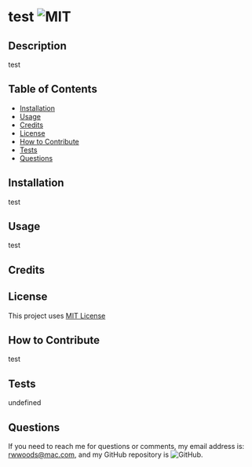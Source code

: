 # test ![MIT](https://img.shields.io/badge/MIT-MIT%20LICENSE-blue)

  ## Description

  test
  
  ## Table of Contents
  
  - [Installation](#installation)
  - [Usage](#usage)
  - [Credits](#credits)
  - [License](#license)
  - [How to Contribute](#how-to-contribute)
  - [Tests](#tests)
  - [Questions](#questions)
  
  ## Installation

  test
  
  ## Usage

  test
  
  ## Credits

  ## License

  This project uses [MIT License](https://www.mit.edu/~amini/LICENSE.md)
  
  
  
  ## How to Contribute

  test
 
  ## Tests

  undefined
  

  ## Questions

  If you need to reach me for questions or comments, my email address is: rwwoods@mac.com, and my GitHub repository is ![GitHub](https://github.com/RWWoods).
 
